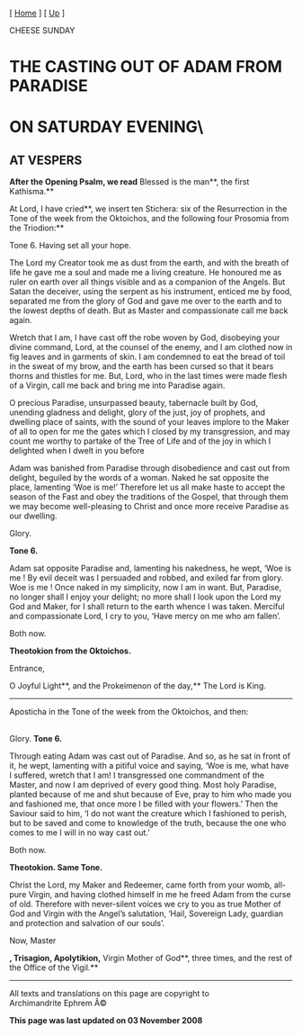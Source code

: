 \[ [Home](index.md) \] \[ [Up](cheese.md) \]

CHEESE SUNDAY

THE CASTING OUT OF ADAM FROM PARADISE
=====================================

ON SATURDAY EVENING\
====================

AT VESPERS
----------

**After the Opening Psalm, we read** Blessed is the man**, the first
Kathisma.**

At Lord, I have cried**, we insert ten Stichera: six of the Resurrection
in the Tone of the week from the Oktoichos, and the following four
Prosomia from the Triodion:**

Tone 6. Having set all your hope.

The Lord my Creator took me as dust from the earth, and with the breath
of life he gave me a soul and made me a living creature. He honoured me
as ruler on earth over all things visible and as a companion of the
Angels. But Satan the deceiver, using the serpent as his instrument,
enticed me by food, separated me from the glory of God and gave me over
to the earth and to the lowest depths of death. But as Master and
compassionate call me back again.

Wretch that I am, I have cast off the robe woven by God, disobeying your
divine command, Lord, at the counsel of the enemy, and I am clothed now
in fig leaves and in garments of skin. I am condemned to eat the bread
of toil in the sweat of my brow, and the earth has been cursed so that
it bears thorns and thistles for me. But, Lord, who in the last times
were made flesh of a Virgin, call me back and bring me into Paradise
again.

O precious Paradise, unsurpassed beauty, tabernacle built by God,
unending gladness and delight, glory of the just, joy of prophets, and
dwelling place of saints, with the sound of your leaves implore to the
Maker of all to open for me the gates which I closed by my
transgression, and may count me worthy to partake of the Tree of Life
and of the joy in which I delighted when I dwelt in you before

Adam was banished from Paradise through disobedience and cast out from
delight, beguiled by the words of a woman. Naked he sat opposite the
place, lamenting ‘Woe is me!’ Therefore let us all make haste to accept
the season of the Fast and obey the traditions of the Gospel, that
through them we may become well-pleasing to Christ and once more receive
Paradise as our dwelling.

Glory.

**Tone 6.**

Adam sat opposite Paradise and, lamenting his nakedness, he wept, ‘Woe
is me ! By evil deceit was I persuaded and robbed, and exiled far from
glory. Woe is me ! Once naked in my simplicity, now I am in want. But,
Paradise, no longer shall I enjoy your delight; no more shall I look
upon the Lord my God and Maker, for I shall return to the earth whence I
was taken. Merciful and compassionate Lord, I cry to you, ‘Have mercy on
me who am fallen’.

Both now.

**Theotokion from the Oktoichos.**

Entrance,

O Joyful Light**, and the Prokeimenon of the day,** The Lord is King.
****

Aposticha in the Tone of the week from the Oktoichos, and then:

\
Glory. **Tone 6.**

Through eating Adam was cast out of Paradise. And so, as he sat in front
of it, he wept, lamenting with a pitiful voice and saying, ‘Woe is me,
what have I suffered, wretch that I am! I transgressed one commandment
of the Master, and now I am deprived of every good thing. Most holy
Paradise, planted because of me and shut because of Eve, pray to him who
made you and fashioned me, that once more I be filled with your
flowers.’ Then the Saviour said to him, ‘I do not want the creature
which I fashioned to perish, but to be saved and come to knowledge of
the truth, because the one who comes to me I will in no way cast out.’

Both now.

**Theotokion. Same Tone.**

Christ the Lord, my Maker and Redeemer, came forth from your womb,
all-pure Virgin, and having clothed himself in me he freed Adam from the
curse of old. Therefore with never-silent voices we cry to you as true
Mother of God and Virgin with the Angel’s salutation, ‘Hail, Sovereign
Lady, guardian and protection and salvation of our souls’.

Now, Master

**, Trisagion, Apolytikion,** Virgin Mother of God**, three times, and
the rest of the Office of the Vigil.**

------------------------------------------------------------------------

All texts and translations on this page are copyright to\
Archimandrite Ephrem Â©

**This page was last updated on 03 November 2008**
